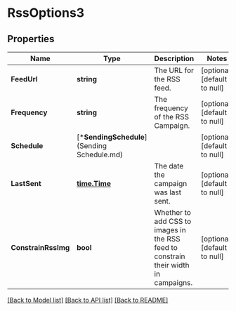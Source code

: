 # RssOptions3

## Properties
Name | Type | Description | Notes
------------ | ------------- | ------------- | -------------
**FeedUrl** | **string** | The URL for the RSS feed. | [optional] [default to null]
**Frequency** | **string** | The frequency of the RSS Campaign. | [optional] [default to null]
**Schedule** | [***SendingSchedule**](Sending Schedule.md) |  | [optional] [default to null]
**LastSent** | [**time.Time**](time.Time.md) | The date the campaign was last sent. | [optional] [default to null]
**ConstrainRssImg** | **bool** | Whether to add CSS to images in the RSS feed to constrain their width in campaigns. | [optional] [default to null]

[[Back to Model list]](../README.md#documentation-for-models) [[Back to API list]](../README.md#documentation-for-api-endpoints) [[Back to README]](../README.md)

